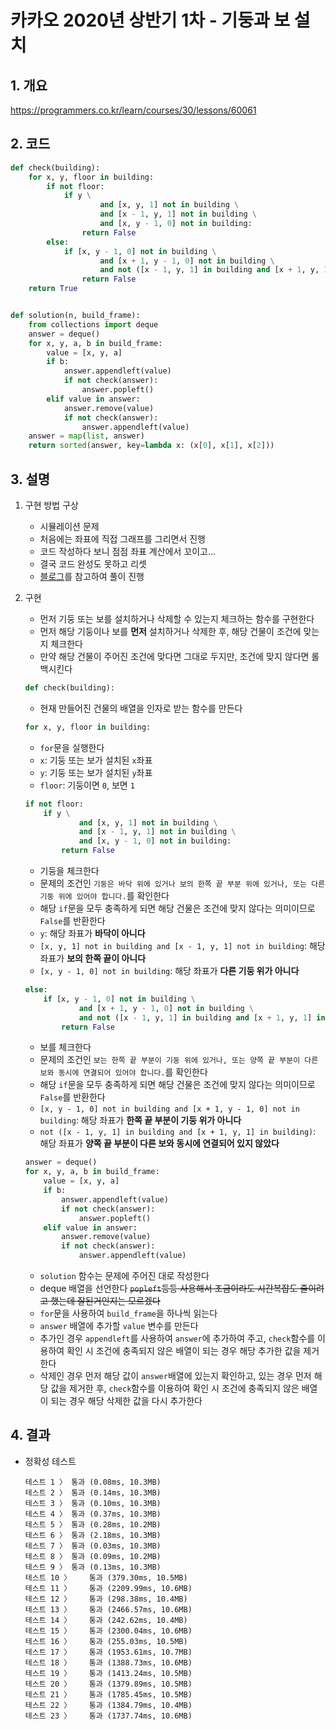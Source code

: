 # 카카오 2020년 상반기 1차 - 기둥과 보 설치

## 1. 개요

https://programmers.co.kr/learn/courses/30/lessons/60061

## 2. 코드
```python
def check(building):
    for x, y, floor in building:
        if not floor:
            if y \
                    and [x, y, 1] not in building \
                    and [x - 1, y, 1] not in building \
                    and [x, y - 1, 0] not in building:
                return False
        else:
            if [x, y - 1, 0] not in building \
                    and [x + 1, y - 1, 0] not in building \
                    and not ([x - 1, y, 1] in building and [x + 1, y, 1] in building):
                return False
    return True


def solution(n, build_frame):
    from collections import deque
    answer = deque()
    for x, y, a, b in build_frame:
        value = [x, y, a]
        if b:
            answer.appendleft(value)
            if not check(answer):
                answer.popleft()
        elif value in answer:
            answer.remove(value)
            if not check(answer):
                answer.appendleft(value)
    answer = map(list, answer)
    return sorted(answer, key=lambda x: (x[0], x[1], x[2]))
```

## 3. 설명

1. 구현 방법 구상

    - 시뮬레이션 문제
    - 처음에는 좌표에 직접 그래프를 그리면서 진행
    - 코드 작성하다 보니 점점 좌표 계산에서 꼬이고...
    - 결국 코드 완성도 못하고 리셋
    - [블로그](https://velog.io/@tjdud0123/%EA%B8%B0%EB%91%A5%EA%B3%BC-%EB%B3%B4-%EC%84%A4%EC%B9%98-2020-%EC%B9%B4%EC%B9%B4%EC%98%A4-%EA%B3%B5%EC%B1%84-python)를 참고하여 풀이 진행

2. 구현

    - 먼저 기둥 또는 보를 설치하거나 삭제할 수 있는지 체크하는 함수를 구현한다
    - 먼저 해당 기둥이나 보를 **먼저** 설치하거나 삭제한 후, 해당 건물이 조건에 맞는지 체크한다
    - 만약 해당 건물이 주어진 조건에 맞다면 그대로 두지만, 조건에 맞지 않다면 롤백시킨다
    ```python
    def check(building):
    ```
    - 현재 만들어진 건물의 배열을 인자로 받는 함수를 만든다
    ```python
    for x, y, floor in building:
    ```
    - `for`문을 실행한다
    - `x`: 기둥 또는 보가 설치된 `x`좌표
    - `y`: 기둥 또는 보가 설치된 `y`좌표
    - `floor`: 기둥이면 `0`, 보면 `1`
    ```python
    if not floor:
        if y \
                and [x, y, 1] not in building \
                and [x - 1, y, 1] not in building \
                and [x, y - 1, 0] not in building:
            return False
    ```
    - 기둥을 체크한다
    - 문제의 조건인 `기둥은 바닥 위에 있거나 보의 한쪽 끝 부분 위에 있거나, 또는 다른 기둥 위에 있어야 합니다.`를 확인한다
    - 해당 `if`문을 모두 충족하게 되면 해당 건물은 조건에 맞지 않다는 의미이므로 `False`를 반환한다
    - `y`: 해당 좌표가 **바닥이 아니다**
    - `[x, y, 1] not in building and [x - 1, y, 1] not in building`: 해당 좌표가 **보의 한쪽 끝이 아니다**
    - `[x, y - 1, 0] not in building`: 해당 좌표가 **다른 기둥 위가 아니다**
    ```python
    else:
        if [x, y - 1, 0] not in building \
                and [x + 1, y - 1, 0] not in building \
                and not ([x - 1, y, 1] in building and [x + 1, y, 1] in building):
            return False
    ```
    - 보를 체크한다
    - 문제의 조건인 `보는 한쪽 끝 부분이 기둥 위에 있거나, 또는 양쪽 끝 부분이 다른 보와 동시에 연결되어 있어야 합니다.`를 확인한다
    - 해당 `if`문을 모두 충족하게 되면 해당 건물은 조건에 맞지 않다는 의미이므로 `False`를 반환한다
    - `[x, y - 1, 0] not in building and [x + 1, y - 1, 0] not in building`: 해당 좌표가 **한쪽 끝 부분이 기둥 위가 아니다**
    - `not ([x - 1, y, 1] in building and [x + 1, y, 1] in building)`: 해당 좌표가 **양쪽 끝 부분이 다른 보와 동시에 연결되어 있지 않았다**
    ```python
    answer = deque()
    for x, y, a, b in build_frame:
        value = [x, y, a]
        if b:
            answer.appendleft(value)
            if not check(answer):
                answer.popleft()
        elif value in answer:
            answer.remove(value)
            if not check(answer):
                answer.appendleft(value)
    ```
    - `solution` 함수는 문제에 주어진 대로 작성한다
    - deque 배열을 선언한다 ~~`popleft`등등 사용해서 조금이라도 시간복잡도 줄이려고 했는데 잘된거인지는 모르겠다~~
    - `for`문을 사용하여 `build_frame`을 하나씩 읽는다
    - `answer` 배열에 추가할 `value` 변수를 만든다
    - 추가인 경우 `appendleft`를 사용하여 `answer`에 추가하여 주고, `check`함수를 이용하여 확인 시 조건에 충족되지 않은 배열이 되는 경우 해당 추가한 값을 제거한다
    - 삭제인 경우 먼저 해당 값이 `answer`배열에 있는지 확인하고, 있는 경우 먼저 해당 값을 제거한 후, `check`함수를 이용하여 확인 시 조건에 충족되지 않은 배열이 되는 경우 해당 삭제한 값을 다시 추가한다
## 4. 결과

- 정확성 테스트
    ```
    테스트 1 〉	통과 (0.08ms, 10.3MB)
    테스트 2 〉	통과 (0.14ms, 10.3MB)
    테스트 3 〉	통과 (0.10ms, 10.3MB)
    테스트 4 〉	통과 (0.37ms, 10.3MB)
    테스트 5 〉	통과 (0.28ms, 10.2MB)
    테스트 6 〉	통과 (2.18ms, 10.3MB)
    테스트 7 〉	통과 (0.03ms, 10.3MB)
    테스트 8 〉	통과 (0.09ms, 10.2MB)
    테스트 9 〉	통과 (0.13ms, 10.3MB)
    테스트 10 〉	통과 (379.30ms, 10.5MB)
    테스트 11 〉	통과 (2209.99ms, 10.6MB)
    테스트 12 〉	통과 (298.38ms, 10.4MB)
    테스트 13 〉	통과 (2466.57ms, 10.6MB)
    테스트 14 〉	통과 (242.62ms, 10.4MB)
    테스트 15 〉	통과 (2300.04ms, 10.6MB)
    테스트 16 〉	통과 (255.03ms, 10.5MB)
    테스트 17 〉	통과 (1953.61ms, 10.7MB)
    테스트 18 〉	통과 (1388.73ms, 10.6MB)
    테스트 19 〉	통과 (1413.24ms, 10.5MB)
    테스트 20 〉	통과 (1379.89ms, 10.5MB)
    테스트 21 〉	통과 (1785.45ms, 10.5MB)
    테스트 22 〉	통과 (1384.79ms, 10.4MB)
    테스트 23 〉	통과 (1737.74ms, 10.6MB)
    ```